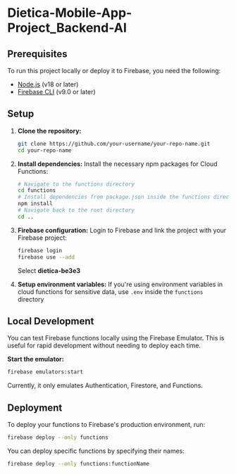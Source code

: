 # Dietica-Mobile-App-Project_Backend-AI

## Prerequisites

To run this project locally or deploy it to Firebase, you need the following:

- [Node.js](https://nodejs.org/) (v18 or later)
- [Firebase CLI](https://firebase.google.com/docs/cli) (v9.0 or later)

## Setup

1. **Clone the repository:**
    ```bash
    git clone https://github.com/your-username/your-repo-name.git
    cd your-repo-name
    ```

2. **Install dependencies:**
    Install the necessary npm packages for Cloud Functions:
    ```bash
    # Navigate to the functions directory
    cd functions
    # Install dependencies from package.json inside the functions directory
    npm install
    # Navigate back to the root directory
    cd ..
    ```

3. **Firebase configuration:**
    Login to Firebase and link the project with your Firebase project:
    ```bash
    firebase login
    firebase use --add
    ```
    Select **dietica-be3e3**

4. **Setup environment variables:**
  If you're using environment variables in cloud functions for sensitive data, use `.env` inside the `functions` directory

## Local Development

You can test Firebase functions locally using the Firebase Emulator. This is useful for rapid development without needing to deploy each time.

**Start the emulator:**
  ```bash
  firebase emulators:start
  ```

Currently, it only emulates Authentication, Firestore, and Functions.

## Deployment

To deploy your functions to Firebase's production environment, run:

```bash
firebase deploy --only functions
```

You can deploy specific functions by specifying their names:

```bash
firebase deploy --only functions:functionName
```
